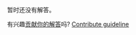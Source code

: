 
暂时还没有解答。

有兴趣[贡献你的解答](https://github.com/BFEdev/BFE.dev-solutions/blob/main/problem/implement-binary-search-unique_zh.md)吗? [Contribute guideline](https://github.com/BFEdev/BFE.dev-solutions#how-to-contribute)

